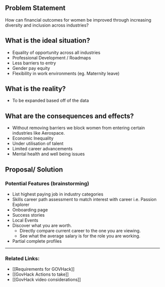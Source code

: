 ## Problem Statement
How can financial outcomes for women be improved through increasing diversity and inclusion across industries?

## What is the ideal situation?
- Equality of opportunity across all industries
- Professional Development / Roadmaps
- Less barriers to entry
- Gender pay equity
- Flexibility in work environments (eg. Maternity leave)

## What is the reality?
- To be expanded based off of the data

## What are the consequences and effects?
- Without removing barriers we block women from entering certain industries like Aerospace.
- Economic Inequality
- Under utilisation of talent
- Limited career advancements
- Mental health and well being issues

## Proposal/ Solution
### Potential Features (brainstorming)
- List highest paying job in industry categories
- Skills career path assessment to match interest with career i.e. Passion Explorer
- Onboarding page
- Success stories
- Local Events
- Discover what you are worth.
	- Directly compare current career to the one you are viewing.
	- See what the average salary is for the role you are working.
- Partial complete profiles


---
### Related Links:
- [[Requirements for GOVHack]]
- [[GovHack Actions to take]]
- [[GovHack video considerations]]

